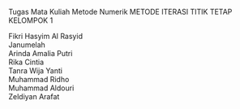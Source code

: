 Tugas Mata Kuliah Metode Numerik 
METODE ITERASI TITIK TETAP
KELOMPOK 1

Fikri Hasyim Al Rasyid<br>
Janumelah<br>
Arinda Amalia Putri<br>
Rika Cintia<br>
Tanra Wija Yanti<br>
Muhammad Ridho<br>
Muhammad Aldouri<br>
Zeldiyan Arafat

